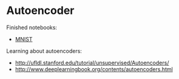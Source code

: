 # Autoencoder
Finished notebooks:
* [MNIST](https://github.com/chen10an/ml_algos_python/blob/master/autoencoder/MNIST%20Autoencoder.ipynb)

Learning about autoencoders:
* http://ufldl.stanford.edu/tutorial/unsupervised/Autoencoders/
* http://www.deeplearningbook.org/contents/autoencoders.html

